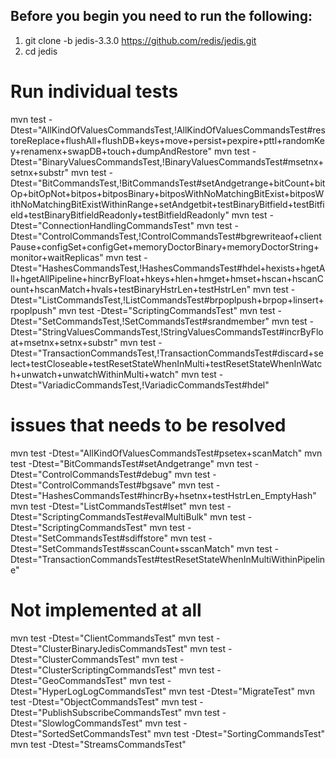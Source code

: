 ## Before you begin you need to run the following:
1. git clone -b jedis-3.3.0 https://github.com/redis/jedis.git
2. cd jedis

# Run individual tests
mvn test -Dtest="AllKindOfValuesCommandsTest,!AllKindOfValuesCommandsTest#restoreReplace+flushAll+flushDB+keys+move+persist+pexpire+pttl+randomKey+renamenx+swapDB+touch+dumpAndRestore"
mvn test -Dtest="BinaryValuesCommandsTest,!BinaryValuesCommandsTest#msetnx+setnx+substr"
mvn test -Dtest="BitCommandsTest,!BitCommandsTest#setAndgetrange+bitCount+bitOp+bitOpNot+bitpos+bitposBinary+bitposWithNoMatchingBitExist+bitposWithNoMatchingBitExistWithinRange+setAndgetbit+testBinaryBitfield+testBitfield+testBinaryBitfieldReadonly+testBitfieldReadonly"
mvn test -Dtest="ConnectionHandlingCommandsTest"
mvn test -Dtest="ControlCommandsTest,!ControlCommandsTest#bgrewriteaof+clientPause+configSet+configGet+memoryDoctorBinary+memoryDoctorString+monitor+waitReplicas"
mvn test -Dtest="HashesCommandsTest,!HashesCommandsTest#hdel+hexists+hgetAll+hgetAllPipeline+hincrByFloat+hkeys+hlen+hmget+hmset+hscan+hscanCount+hscanMatch+hvals+testBinaryHstrLen+testHstrLen"
mvn test -Dtest="ListCommandsTest,!ListCommandsTest#brpoplpush+brpop+linsert+rpoplpush"
mvn test -Dtest="ScriptingCommandsTest"
mvn test -Dtest="SetCommandsTest,!SetCommandsTest#srandmember"
mvn test -Dtest="StringValuesCommandsTest,!StringValuesCommandsTest#incrByFloat+msetnx+setnx+substr"
mvn test -Dtest="TransactionCommandsTest,!TransactionCommandsTest#discard+select+testCloseable+testResetStateWhenInMulti+testResetStateWhenInWatch+unwatch+unwatchWithinMulti+watch"
mvn test -Dtest="VariadicCommandsTest,!VariadicCommandsTest#hdel"


# issues that needs to be resolved
mvn test -Dtest="AllKindOfValuesCommandsTest#psetex+scanMatch"
mvn test -Dtest="BitCommandsTest#setAndgetrange"
mvn test -Dtest="ControlCommandsTest#debug"
mvn test -Dtest="ControlCommandsTest#bgsave"
mvn test -Dtest="HashesCommandsTest#hincrBy+hsetnx+testHstrLen_EmptyHash"
mvn test -Dtest="ListCommandsTest#lset"
mvn test -Dtest="ScriptingCommandsTest#evalMultiBulk"
mvn test -Dtest="ScriptingCommandsTest"
mvn test -Dtest="SetCommandsTest#sdiffstore"
mvn test -Dtest="SetCommandsTest#sscanCount+sscanMatch"
mvn test -Dtest="TransactionCommandsTest#testResetStateWhenInMultiWithinPipeline"

# Not implemented at all
mvn test -Dtest="ClientCommandsTest"
mvn test -Dtest="ClusterBinaryJedisCommandsTest"
mvn test -Dtest="ClusterCommandsTest"
mvn test -Dtest="ClusterScriptingCommandsTest"
mvn test -Dtest="GeoCommandsTest"
mvn test -Dtest="HyperLogLogCommandsTest"
mvn test -Dtest="MigrateTest"
mvn test -Dtest="ObjectCommandsTest"
mvn test -Dtest="PublishSubscribeCommandsTest"
mvn test -Dtest="SlowlogCommandsTest"
mvn test -Dtest="SortedSetCommandsTest"
mvn test -Dtest="SortingCommandsTest"
mvn test -Dtest="StreamsCommandsTest"
